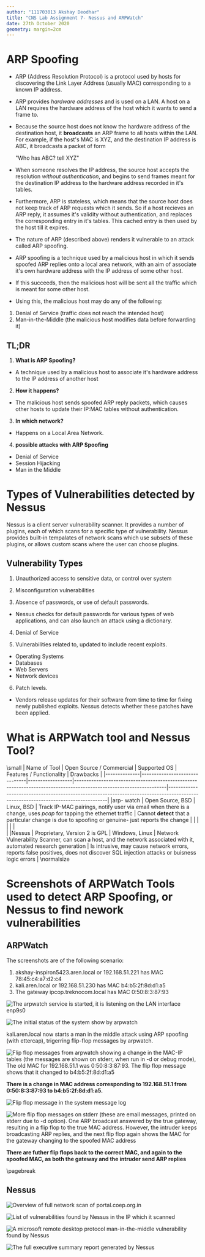 ```yaml
---
author: "111703013 Akshay Deodhar"
title: "CNS Lab Assignment 7- Nessus and ARPWatch"
date: 27th October 2020
geometry: margin=2cm
---
```


# ARP Spoofing

- ARP (Address Resolution Protocol) is a protocol used by hosts for discovering
  the Link Layer Address (usually MAC) corresponding to a known IP address.

- ARP provides *hardware addresses* and is used on a LAN. A host on a LAN
  requires the hardware address of the host which it wants to send a frame to. 

- Because the source host does not know the hardware address of the destination
  host, it **broadcasts** an ARP frame to all hosts within the LAN. For example,
  if the host's MAC is XYZ, and the destination IP address is ABC, it broadcasts
  a packet of form

	"Who has ABC? tell XYZ"

- When someone resolves the IP address, the source host accepts the resolution
  *without authentication*, and begins to send frames meant for the destination
  IP address to the hardware address recorded in it's tables.
- Furthermore, ARP is stateless, which means that the source host does not keep
  track of ARP requests which it sends. So if a host recieves an ARP reply, it
  assumes it's validity without authentication, and replaces the corresponding
  entry in it's tables. This cached entry is then used by the host till it
  expires.

- The nature of ARP (described above) renders it vulnerable to an attack called
  ARP spoofing.

- ARP spoofing is a technique used by a malicious host in which it sends spoofed
  ARP replies onto a local area network, with an aim of associate it's own
  hardware address with the IP address of some other host.

- If this succeeds, then the malicious host will be sent all the traffic which
  is meant for some other host.
  
- Using this, the malicious host may do any of the following:
 1.  Denial of Service (traffic does not reach the intended host)
 2. Man-in-the-Middle (the malicious host modifies data before forwarding it)

## TL;DR

1. **What is ARP Spoofing?**

- A technique used by a malicious host to associate it's hardware address to
the IP address of another host

2. **How it happens?**

- The malicious host sends spoofed ARP reply packets, which causes other hosts
to update their IP:MAC tables without authentication.

3. **In which network?**

- Happens on a Local Area Network.

4. **possible attacks with ARP Spoofing**

- Denial of Service
- Session Hijacking
- Man in the Middle

# Types of Vulnerabilities detected by Nessus

Nessus is a client server vulnerability scanner. It provides a number of
plugins, each of which scans for a specific type of vulnerability. Nessus
provides built-in tempalates of network scans which use subsets of these
plugins, or allows custom scans where the user can choose plugins.

## Vulnerability Types

1. Unauthorized access to sensitive data, or control over system

2. Misconfiguration vulnerabilities

3. Absence of passwords, or use of default passwords.
 - Nessus checks for default passwords for various types of web applications,
   and can also launch an attack using a dictionary.

4. Denial of Service

5. Vulnerabilities related to, updated to include recent exploits.
 - Operating Systems
 - Databases
 - Web Servers
 - Network devices

6. Patch levels.
 - Vendors release updates for their software from time to time for fixing
   newly published exploits. Nessus detects whether these patches have been
   applied.


# What is ARPWatch tool and Nessus Tool?

\small
| Name of Tool | Open Source / Commercial      | Supported OS     | Features / Functionality                                                                                          | Drawbacks                                                                                                                         |
|--------------|-------------------------------|------------------|-------------------------------------------------------------------------------------------------------------------|-----------------------------------------------------------------------------------------------------------------------------------|
|arp- watch    | Open Source, BSD       | Linux, BSD     | Track IP-MAC pairings, notify user via email when there is a change, uses *pcap* for tapping the ethernet traffic | Cannot **detect** that a particular change is due to spoofing or genuine- just reports the change                                 |
|			   |						       |			      |
                                                   |  
												   	|
|Nessus       | Proprietary, Version 2 is GPL | Windows, Linux | Network Vulnerability Scanner, can scan a host, and the network associated with it, automated research generation | Is intrusive, may cause network errors, reports false positives, does not discover SQL injection attacks or buisness logic errors |
\normalsize


# Screenshots of ARPWatch Tools used to detect ARP Spoofing, or Nessus to find nework vulnerabilities

## ARPWatch

The screenshots are of the following scenario:

1. akshay-inspiron5423.aren.local or 192.168.51.221 has MAC 78:45:c4:a7:d2:c4
2. kali.aren.local or 192.168.51.230 has MAC b4:b5:2f:8d:d1:a5
3. The gateway ipcop.treknocom.local has MAC 0:50:8:3:87:93

![The arpwatch service is started, it is listening on the LAN interface
**enp9s0**](arpwatch_listening.png)

![The initial status of the system show by arpwatch](initial.png)

kali.aren.local now starts a man in the middle attack using ARP spoofing (with
ettercap), trigerring flip-flop messages by arpwatch.

![Flip flop messages from arpwatch showing a change in the MAC-IP
tables (the messages are shown on stderr, when run in -d or debug mode), The old MAC for 192.168.51.1 was 0:50:8:3:87:93. The flip flop message shows that it changed to b4:b5:2f:8d:d1:a5](spoofed.png)

**There is a change in MAC address corresponding to 192.168.51.1 from 0:50:8:3:87:93 to b4:b5:2f:8d:d1:a5.**

![Flip flop message in the system message log](systemd_messages.png)

![More flip flop messages on stderr (these are email messages, printed on stderr
due to -d option). One ARP broadcast answered by the true gateway, resulting in
a flip flop to the true MAC address. However, the intruder keeps broadcasting
ARP replies, and the next flip flop again shows the MAC for the gateway changing
to the spoofed MAC address](flipflop2.png)

**There are futher flip flops back to the correct MAC, and again to the spoofed
MAC, as both the gateway and the intruder send ARP replies**

\pagebreak

## Nessus

![Overview of full network scan of portal.coep.org.in](scan_overview.png)

![List of vulnerabilities found by Nessus in the IP which it
scanned](vulnerabilities.png)

![A microsoft remote desktop protocol man-in-the-middle vulnerability found by
Nessus](man_in_the_middle.png)

![The full executive summary report generated by Nessus](full_report.png)
